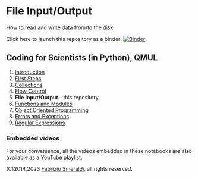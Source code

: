 # File Input/Output

How to read and write data from/to the disk


Click here to launch this repository as a binder: [![Binder](https://mybinder.org/badge_logo.svg)](https://mybinder.org/v2/gh/fsmeraldi/c4s-files/master)


## Coding for Scientists (in Python), QMUL 

1. [Introduction](https://github.com/fsmeraldi/c4s-introduction)
2. [First Steps](https://github.com/fsmeraldi/c4s-firststeps)
3. [Collections](https://github.com/fsmeraldi/c4s-collections)
4. [Flow Control](https://github.com/fsmeraldi/c4s-flowcontrol)
5. **File Input/Output** - this repository
6. [Functions and Modules](https://github.com/fsmeraldi/c4s-functions)
7. [Object Oriented Programming](https://github.com/fsmeraldi/c4s-objects)
8. [Errors and Exceptions](https://github.com/fsmeraldi/c4s-exceptions)
9. [Regular Expressions](https://github.com/fsmeraldi/c4s-regexp)


### Embedded videos

For your convenience, all the videos embedded in these notebooks are also available as a YouTube [playlist](https://www.youtube.com/playlist?list=PLvkILgfJvxBTXsHOf5NO1fhvov3BrN8ee).


(C)2014,2023 [Fabrizio Smeraldi](https://www.eecs.qmul.ac.uk/~fabri/), all rights reserved.
